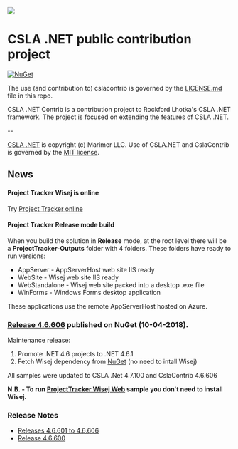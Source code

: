 ![](https://raw.github.com/MarimerLLC/csla/master/Support/Logos/csla%20win8_mid.png)

# CSLA .NET public contribution project

[![NuGet](https://img.shields.io/nuget/v/CslaContrib.svg)](https://www.nuget.org/packages/CslaContrib)

The use (and contribution to) cslacontrib is governed by the [LICENSE.md](https://github.com/MarimerLLC/cslacontrib/blob/master/LICENSE.md) file in this repo.

CSLA .NET Contrib is a contribution project to Rockford Lhotka's CSLA .NET framework. The project is focused on extending the features of CSLA .NET.

--

[CSLA .NET](http://www.cslanet.com) is copyright (c) Marimer LLC. Use of CSLA.NET and CslaContrib is governed by the [MIT license](https://github.com/MarimerLLC/cslacontrib/blob/master/LICENSE.md).

## News

#### Project Tracker Wisej is online
Try [Project Tracker online](http://projecttracker.ddns.net)

#### Project Tracker Release mode build
When you build the solution in __Release__ mode, at the root level there will be a __ProjectTracker-Outputs__ folder with 4 folders. These folders have ready to run versions:
- AppServer - AppServerHost web site IIS ready
- WebSite - Wisej web site IIS ready
- WebStandalone - Wisej web site packed into a desktop .exe file
- WinForms - Windows Forms desktop application

These applications use the remote AppServerHost hosted on Azure.

### [Release 4.6.606](https://github.com/MarimerLLC/cslacontrib/releases/tag/v4.6.606) published on NuGet (10-04-2018).

Maintenance release:
1. Promote .NET 4.6 projects to .NET 4.6.1
2. Fetch Wisej dependency from [NuGet](https://www.nuget.org/packages/Wisej/) (no need to intall Wisej)

All samples were updated to CSLA .Net 4.7.100 and CslaContrib 4.6.606

__N.B. - To run [ProjectTracker Wisej Web](https://github.com/MarimerLLC/cslacontrib/tree/master/trunk/samples/ProjectTracker) sample you don't need to install Wisej.__

### Release Notes

- [Releases 4.6.601 to 4.6.606](Release_Notes_4.6.606.md)
- [Release 4.6.600](Release_Notes_4.6.600.md)
